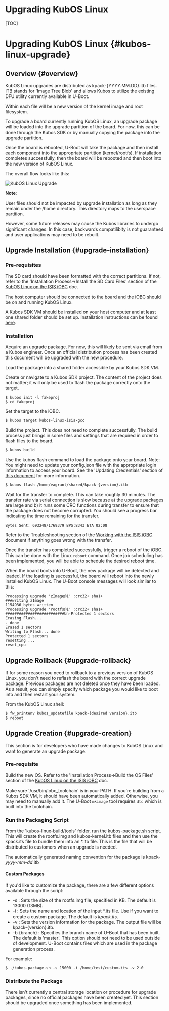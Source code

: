 # Upgrading KubOS Linux

[TOC]

# Upgrading KubOS Linux {#kubos-linux-upgrade}

## Overview {#overview}

KubOS Linux upgrades are distributed as kpack-{YYYY.MM.DD}.itb files. ITB stands for 'Image Tree Blob' and allows Kubos to utilize the existing DFU utility currently available in U-Boot.

Within each file will be a new version of the kernel image and root filesystem.

To upgrade a board currently running KubOS Linux, an upgrade package will be loaded into the upgrade partition of the board. For now, this can be done through the Kubos SDK or by 
manually copying the package into the upgrade partition.

Once the board is rebooted, U-Boot will take the package and then install each component into the appropriate partition (kernel/rootfs). If installation completes successfully, then
the board will be rebooted and then boot into the new version of KubOS Linux.

The overall flow looks like this:

![KubOS Linux Upgrade](images/kubos-linux-upgrade.png)


**Note**: 

User files should not be impacted by upgrade installation as long as they remain under the /home directory. This directory maps to the userspace partition.

However, some future releases may cause the Kubos libraries to undergo significant changes. In this case, backwards compatilibity is not guaranteed and user applications may need to be rebuilt.

## Upgrade Installation {#upgrade-installation}

### Pre-requisites

The SD card should have been formatted with the correct partitions. If not, refer to the 'Installation Process->Install the SD Card Files' section of the [KubOS Linux on the ISIS iOBC](docs/kubos-linux-on-iobc.md) doc.

The host computer should be connected to the board and the iOBC should be on and running KubOS Linux. 

A Kubos SDK VM should be installed on your host computer and at least one shared folder should be set up.  Installation instructions can be found [here](docs/sdk-installing.md).

### Installation

Acquire an upgrade package. For now, this will likely be sent via email from a Kubos engineer.  Once an official distribution process has been created
this document will be upgraded with the new procedure.

Load the package into a shared folder accessible by your Kubos SDK VM.

Create or navigate to a Kubos SDK project.  The content of the project does not matter; it will only be used to flash the package correctly onto the target.
    
    $ kubos init -l fakeproj
    $ cd fakeproj

Set the target to the iOBC.

    $ kubos target kubos-linux-isis-gcc
    
Build the project. This does not need to complete successfully. The build process just brings in some files and settings that are required in order to flash files to the board.

    $ kubos build

Use the kubos flash command to load the package onto your board. Note: You might need to update your config.json file with the appropriate login information to access your board.  See the 'Updating Credentials' section of [this document](docs/user-app-on-iobc.md) for more information. 
    
    $ kubos flash /home/vagrant/shared/kpack-{version}.itb
    
Wait for the transfer to complete. This can take roughly 30 minutes. The transfer rate via serial connection is slow because a) the upgrade packages are large and b) it runs some CRC functions during transfer to ensure that the package does not become corrupted. You should see a progress bar indicating the time remaining for the transfer.

    Bytes Sent: 693248/1769379 BPS:8343 ETA 02:08
    
Refer to the Troubleshooting section of the [Working with the ISIS iOBC](docs/working-with-the-iobc.md) document if anything goes wrong with the transfer.

Once the transfer has completed successfully, trigger a reboot of the iOBC. This can be done with the Linux `reboot` command. Once job scheduling has been implemented, you will be
able to schedule the desired reboot time. 

When the board boots into U-Boot, the new package will be detected and loaded. If the loading is successful, the board will reboot into the newly installed KubOS Linux. The U-Boot console messages
will look similar to this:

    Processing upgrade 'zImage@1' :crc32+ sha1+ 
    ###writing zImage
    1154936 bytes written
    Processing upgrade 'rootfs@1' :crc32+ sha1+ 
    ##########################Un-Protected 1 sectors
    Erasing Flash...
    . done
    Erased 1 sectors
    Writing to Flash... done
    Protected 1 sectors
    resetting ...
    reset_cpu
    
## Upgrade Rollback {#upgrade-rollback}

If for some reason you need to rollback to a previous version of KubOS Linux, you don't need to reflash the board with the correct upgrade package.
Previous packages are not deleted once they have been loaded. As a result, you can simply specify which package you would like to boot into and then 
restart your system.

From the KubOS Linux shell:

    $ fw_printenv kubos_updatefile kpack-{desired version}.itb
    $ reboot
    

## Upgrade Creation {#upgrade-creation}

This section is for developers who have made changes to KubOS Linux and want to generate an upgrade package.

### Pre-requisite 

Build the new OS.
Refer to the 'Installation Process->Build the OS Files' section of the [KubOS Linux on the ISIS iOBC](docs/kubos-linux-on-iobc.md) doc.

Make sure '/usr/bin/iobc_toolchain' is in your PATH. If you're building from a Kubos SDK VM, it should have been automatically added.
Otherwise, you may need to manually add it. The U-Boot `mkimage` tool requires `dtc` which is built into the toolchain.

### Run the Packaging Script

From the 'kubos-linux-build/tools' folder, run the kubos-package.sh script. This will create the rootfs.img and kubos-kernel.itb files and then use the kpack.its file to bundle them into an *.itb file. This is the file that will be distributed to customers when an upgrade is needed.

The automatically generated naming convention for the package is kpack-_yyyy_-_mm_-_dd_.itb

#### Custom Packages

If you'd like to customize the package, there are a few different options available through the script:

- -s : Sets the size of the rootfs.img file, specified in KB. The default is 13000 (13MB).
- -i : Sets the name and location of the input *.its file. Use if you want to create a custom package.  The default is _kpack.its_.
- -v : Sets the version information for the package. The output file will be kpack-{version}.itb.
- -b {branch} : Specifies the branch name of U-Boot that has been built. The default is 'master'. This option should not need to be used outside of development. U-Boot contains files which are used in the package generation process.

For example:

    $ ./kubos-package.sh -s 15000 -i /home/test/custom.its -v 2.0

### Distribute the Package

There isn't currently a central storage location or procedure for upgrade packages, since no official packages have been created yet. This
section should be upgraded once something has been implemented. 

